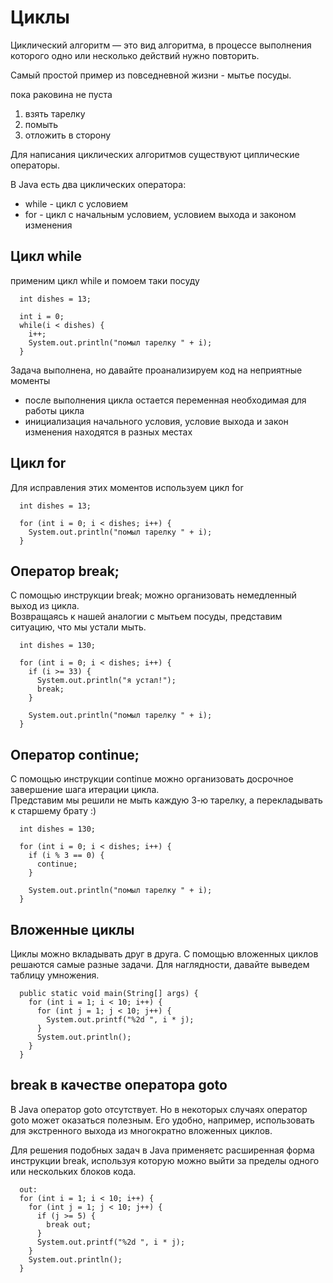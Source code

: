 # Циклы
Циклический алгоритм — это вид алгоритма, в процессе выполнения которого одно или несколько действий нужно повторить.

Самый простой пример из повседневной жизни - мытье посуды.

пока раковина не пуста
1. взять тарелку
2. помыть 
3. отложить в сторону  

Для написания циклических алгоритмов существуют циплические операторы.

В Java есть два циклических оператора:
- while - цикл с условием
- for - цикл с начальным условием, условием выхода и законом изменения

## Цикл while
применим цикл while и помоем таки посуду
```
  int dishes = 13;

  int i = 0;
  while(i < dishes) {
    i++;
    System.out.println("помыл тарелку " + i);
  }
```
Задача выполнена, но давайте проанализируем код на неприятные моменты
- после выполнения цикла остается переменная необходимая для работы цикла
- инициализация начального условия, условие выхода и закон изменения находятся в разных местах

## Цикл for
Для исправления этих моментов используем цикл for
```
  int dishes = 13;

  for (int i = 0; i < dishes; i++) {
    System.out.println("помыл тарелку " + i);
  }
```

## Оператор break;
С помощью инструкции break; можно организовать немедленный выход из цикла.  
Возвращаясь к нашей аналогии с мытьем посуды, представим ситуацию, что мы устали мыть.

```
  int dishes = 130;

  for (int i = 0; i < dishes; i++) {
    if (i >= 33) {
      System.out.println("я устал!");
      break;
    }

    System.out.println("помыл тарелку " + i);
  }
```

## Оператор continue;
С помощью инструкции continue можно организовать досрочное завершение шага итерации цикла.  
Представим мы решили не мыть каждую 3-ю тарелку, а перекладывать к старшему брату :)
```
  int dishes = 130;

  for (int i = 0; i < dishes; i++) {
    if (i % 3 == 0) {
      continue;
    }

    System.out.println("помыл тарелку " + i);
  }
```
## Вложенные циклы
Циклы можно вкладывать друг в друга. С помощью вложенных циклов решаются самые разные задачи.
Для наглядности, давайте выведем таблицу умножения.
```
  public static void main(String[] args) {
    for (int i = 1; i < 10; i++) {
      for (int j = 1; j < 10; j++) {
        System.out.printf("%2d ", i * j);
      }
      System.out.println();
    }
  }
```
## break в качестве оператора goto
В Java оператор goto отсутствует. Но в некоторых случаях оператор goto может оказаться полезным. Его удобно, например, использовать для экстренного выхода из многократно вложенных циклов.

Для решения подобных задач в Java применяетс расширенная форма инструкции break, используя которую можно выйти за пределы одного или нескольких блоков кода. 
```
  out:
  for (int i = 1; i < 10; i++) {
    for (int j = 1; j < 10; j++) {
      if (j >= 5) {
        break out;
      }
      System.out.printf("%2d ", i * j);
    }
    System.out.println();
  }
```
